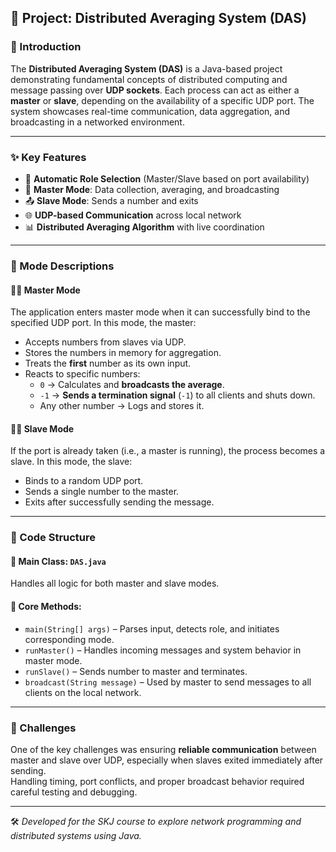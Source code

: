 ## 📡 Project: Distributed Averaging System (DAS)

### 🧾 Introduction

The **Distributed Averaging System (DAS)** is a Java-based project demonstrating fundamental concepts of distributed computing and message passing over **UDP sockets**. Each process can act as either a **master** or **slave**, depending on the availability of a specific UDP port. The system showcases real-time communication, data aggregation, and broadcasting in a networked environment.

---

### ✨ Key Features

- 🔁 **Automatic Role Selection** (Master/Slave based on port availability)
- 🧠 **Master Mode**: Data collection, averaging, and broadcasting
- 📤 **Slave Mode**: Sends a number and exits
- 🌐 **UDP-based Communication** across local network
- 📊 **Distributed Averaging Algorithm** with live coordination

---

### 🧭 Mode Descriptions

#### 🧑‍✈️ Master Mode

The application enters master mode when it can successfully bind to the specified UDP port. In this mode, the master:

- Accepts numbers from slaves via UDP.
- Stores the numbers in memory for aggregation.
- Treats the **first** number as its own input.
- Reacts to specific numbers:
  - `0` → Calculates and **broadcasts the average**.
  - `-1` → **Sends a termination signal** (`-1`) to all clients and shuts down.
  - Any other number → Logs and stores it.

#### 🧑‍💻 Slave Mode

If the port is already taken (i.e., a master is running), the process becomes a slave. In this mode, the slave:

- Binds to a random UDP port.
- Sends a single number to the master.
- Exits after successfully sending the message.

---

### 🧱 Code Structure

#### 📄 Main Class: `DAS.java`

Handles all logic for both master and slave modes.

#### 🧩 Core Methods:

- `main(String[] args)` – Parses input, detects role, and initiates corresponding mode.
- `runMaster()` – Handles incoming messages and system behavior in master mode.
- `runSlave()` – Sends number to master and terminates.
- `broadcast(String message)` – Used by master to send messages to all clients on the local network.

---

### 🧗 Challenges

One of the key challenges was ensuring **reliable communication** between master and slave over UDP, especially when slaves exited immediately after sending.  
Handling timing, port conflicts, and proper broadcast behavior required careful testing and debugging.

---

🛠️ *Developed for the SKJ course to explore network programming and distributed systems using Java.*
